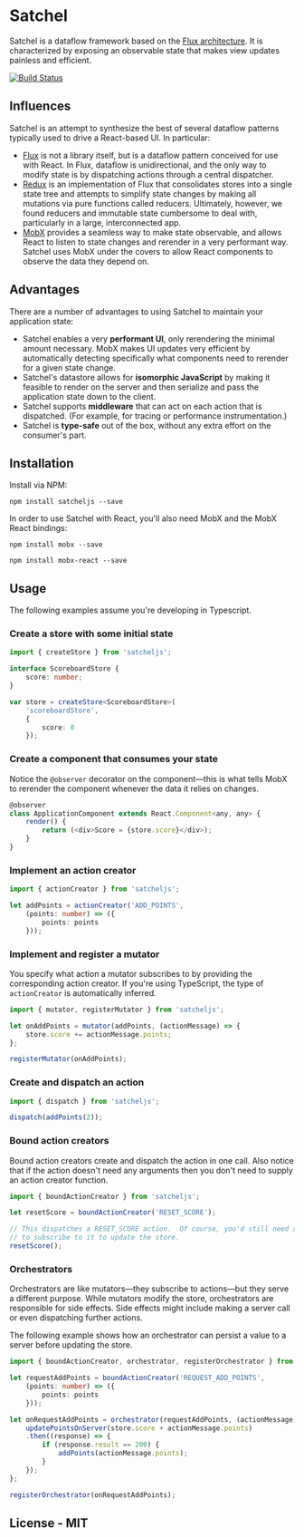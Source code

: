 # Satchel

Satchel is a dataflow framework based on the [Flux architecture](http://facebook.github.io/react/blog/2014/05/06/flux.html).  It is characterized by exposing an observable state that makes view updates painless and efficient.

[![Build Status](https://travis-ci.org/Microsoft/satcheljs.svg?branch=master)](https://travis-ci.org/Microsoft/satcheljs)

## Influences

Satchel is an attempt to synthesize the best of several dataflow patterns typically used to drive a React-based UI.  In particular:

* [Flux](http://facebook.github.io/react/blog/2014/05/06/flux.html) is not a library itself, but is a dataflow pattern conceived for use with React.  In Flux, dataflow is unidirectional, and the only way to modify state is by dispatching actions through a central dispatcher.
* [Redux](http://redux.js.org/index.html) is an implementation of Flux that consolidates stores into a single state tree and attempts to simplify state changes by making all mutations via pure functions called reducers.  Ultimately, however, we found reducers and immutable state cumbersome to deal with, particularly in a large, interconnected app.
* [MobX](http://mobxjs.github.io/mobx/index.html) provides a seamless way to make state observable, and allows React to listen to state changes and rerender in a very performant way.  Satchel uses MobX under the covers to allow React components to observe the data they depend on.

## Advantages

There are a number of advantages to using Satchel to maintain your application state:

* Satchel enables a very **performant UI**, only rerendering the minimal amount necessary.  MobX makes UI updates very efficient by automatically detecting specifically what components need to rerender for a given state change.
* Satchel's datastore allows for **isomorphic JavaScript** by making it feasible to render on the server and then serialize and pass the application state down to the client.
* Satchel supports **middleware** that can act on each action that is dispatched.  (For example, for tracing or performance instrumentation.)
* Satchel is **type-safe** out of the box, without any extra effort on the consumer's part.

## Installation

Install via NPM:

`npm install satcheljs --save`

In order to use Satchel with React, you'll also need MobX and the MobX React bindings:

`npm install mobx --save`

`npm install mobx-react --save`

## Usage

The following examples assume you're developing in Typescript.

### Create a store with some initial state

```typescript
import { createStore } from 'satcheljs';

interface ScoreboardStore {
    score: number;
}

var store = createStore<ScoreboardStore>(
    'scoreboardStore',
    {
        score: 0
    });
```

### Create a component that consumes your state

Notice the `@observer` decorator on the component—this is what tells MobX to rerender the component whenever the data it relies on changes.

```javascript
@observer
class ApplicationComponent extends React.Component<any, any> {
    render() {
        return (<div>Score = {store.score}</div>);
    }
}
```

### Implement an action creator

```typescript
import { actionCreator } from 'satcheljs';

let addPoints = actionCreator('ADD_POINTS',
    (points: number) => ({
        points: points
    }));
```

### Implement and register a mutator

You specify what action a mutator subscribes to by providing the corresponding action creator.
If you're using TypeScript, the type of `actionCreator` is automatically inferred.

```typescript
import { mutator, registerMutator } from 'satcheljs';

let onAddPoints = mutator(addPoints, (actionMessage) => {
    store.score += actionMessage.points;
};

registerMutator(onAddPoints);
```

### Create and dispatch an action

```typescript
import { dispatch } from 'satcheljs';

dispatch(addPoints(2));
```

### Bound action creators

Bound action creators create and dispatch the action in one call.
Also notice that if the action doesn't need any arguments then you don't need to supply an action creator function.

```typescript
import { boundActionCreator } from 'satcheljs';

let resetScore = boundActionCreator('RESET_SCORE');

// This dispatches a RESET_SCORE action.  Of course, you'd still need a mutator
// to subscribe to it to update the store.
resetScore();
```

### Orchestrators

Orchestrators are like mutators—they subscribe to actions—but they serve a different purpose.
While mutators modify the store, orchestrators are responsible for side effects.
Side effects might include making a server call or even dispatching further actions.

The following example shows how an orchestrator can persist a value to a server before updating the store.

```typescript
import { boundActionCreator, orchestrator, registerOrchestrator } from 'satcheljs';

let requestAddPoints = boundActionCreator('REQUEST_ADD_POINTS',
    (points: number) => ({
        points: points
    }));

let onRequestAddPoints = orchestrator(requestAddPoints, (actionMessage) => {
    updatePointsOnServer(store.score + actionMessage.points)
    .then((response) => {
        if (response.result == 200) {
            addPoints(actionMessage.points);
        }
    });
};

registerOrchestrator(onRequestAddPoints);
```

## License - MIT
